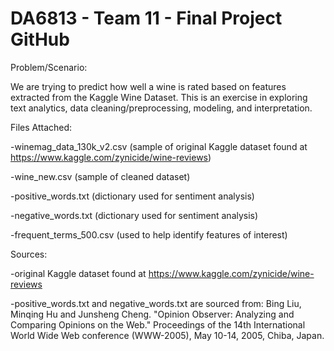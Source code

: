 # DA6813 - Team 11 - Final Project GitHub
Problem/Scenario:

We are trying to predict how well a wine is rated based on features extracted from the Kaggle Wine Dataset. This is an exercise in exploring text analytics, data cleaning/preprocessing, modeling, and interpretation.

Files Attached:

-winemag_data_130k_v2.csv (sample of original Kaggle dataset found at https://www.kaggle.com/zynicide/wine-reviews)

-wine_new.csv (sample of cleaned dataset)

-positive_words.txt (dictionary used for sentiment analysis)

-negative_words.txt (dictionary used for sentiment analysis)

-frequent_terms_500.csv (used to help identify features of interest)

Sources:

-original Kaggle dataset found at https://www.kaggle.com/zynicide/wine-reviews

-positive_words.txt and negative_words.txt are sourced from: Bing Liu, Minqing Hu and Junsheng Cheng. "Opinion Observer: Analyzing and Comparing Opinions on the Web." Proceedings of the 14th International World Wide Web conference (WWW-2005), May 10-14, 2005, Chiba, Japan.
